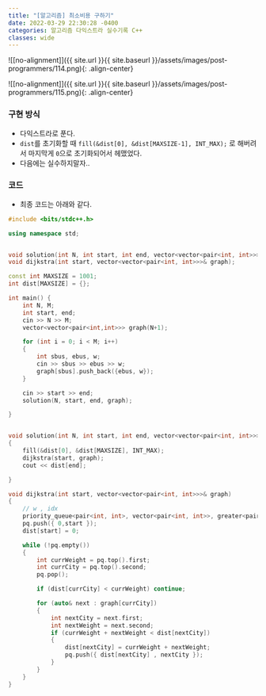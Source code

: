 ```yaml
---
title: "[알고리즘] 최소비용 구하기"
date: 2022-03-29 22:30:28 -0400
categories: 알고리즘 다익스트라 실수기록 C++
classes: wide
---
```


![[no-alignment]]({{ site.url }}{{ site.baseurl }}/assets/images/post-programmers/114.png){: .align-center}


![[no-alignment]]({{ site.url }}{{ site.baseurl }}/assets/images/post-programmers/115.png){: .align-center}



### 구현 방식

- 다익스트라로 푼다.
- `dist`를 초기화할 때 `fill(&dist[0], &dist[MAXSIZE-1], INT_MAX);` 로 해버려서 마지막게 `0`으로 초기화되어서 헤맸었다.
- 다음에는 실수하지말자..


### 코드

- 최종 코드는 아래와 같다.


```cpp
#include <bits/stdc++.h>

using namespace std;


void solution(int N, int start, int end, vector<vector<pair<int, int>>>& graph);
void dijkstra(int start, vector<vector<pair<int, int>>>& graph);

const int MAXSIZE = 1001;
int dist[MAXSIZE] = {};

int main() {
	int N, M;
	int start, end;
	cin >> N >> M;
	vector<vector<pair<int,int>>> graph(N+1);

	for (int i = 0; i < M; i++)
	{
		int sbus, ebus, w;
		cin >> sbus >> ebus >> w;
		graph[sbus].push_back({ebus, w});
	}

	cin >> start >> end;
	solution(N, start, end, graph);

}


void solution(int N, int start, int end, vector<vector<pair<int, int>>>& graph)
{
	fill(&dist[0], &dist[MAXSIZE], INT_MAX);
	dijkstra(start, graph);
	cout << dist[end];

}

void dijkstra(int start, vector<vector<pair<int, int>>>& graph)
{
	// w , idx
	priority_queue<pair<int, int>, vector<pair<int, int>>, greater<pair<int, int>>> pq;
	pq.push({ 0,start });
	dist[start] = 0;

	while (!pq.empty())
	{
		int currWeight = pq.top().first;
		int currCity = pq.top().second;
		pq.pop();

		if (dist[currCity] < currWeight) continue;

		for (auto& next : graph[currCity])
		{
			int nextCity = next.first;
			int nextWeight = next.second;
			if (currWeight + nextWeight < dist[nextCity])
			{
				dist[nextCity] = currWeight + nextWeight;
				pq.push({ dist[nextCity] , nextCity });
			}
		}
	}
}
```
